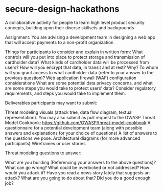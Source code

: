 # secure-design-hackathons
A collaborative activity for people to learn high level product security concepts, building upon their diverse skillsets and backgrounds


Assignment:   You are advising a development team in designing a web app that will accept payments to a non-profit organization. 

Things for participants to consider and explain in written form:
What controls will you put into place to protect storage and transmission of cardholder data?
What kinds of cardholder data will be processed from users?
How will you encrypt that data, in transit and at rest? Why?
To whom will you grant access to what cardholder data (refer to your answer to the previous question)?
Web application firewall (WAF) configuration considerations
What are some potential data privacy concerns, and what are some steps you would take to protect users’ data? Consider regulatory requirements, and steps you would take to implement them.



Deliverables participants may want to submit:

Threat modeling visuals (attack tree, data flow diagram, textual representation). You may also submit as pull request to the OWASP Threat Model Cookbook:  https://github.com/OWASP/threat-model-cookbook 
A questionnaire for a potential development team (along with possible answers and explanations for your choice of questions)
A list of answers to the questions we pose. 
Architectural diagrams (for more advanced participants)
Wireframes or user stories 


Threat modeling questions to answer:

What are you building (Referencing your answers to the above questions)?
What can go wrong?
What could be overlooked or not addressed?
How would you attack it?
Have you read a news story lately that suggests an attack?
What are you going to do about that?
Did you do a good enough job?
